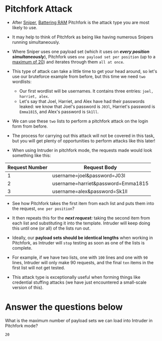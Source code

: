# Pitchfork Attack

- After [Sniper](https://github.com/ShubhamJagtap2000/Burp-Suite/tree/main/10%20Attacks/01%20Sniper), [Battering RAM](https://github.com/ShubhamJagtap2000/Burp-Suite/tree/main/10%20Attacks/02%20Battering%20RAM) Pitchfork is the attack type you are most likely to use. 

- It may help to think of Pitchfork as being like having numerous Snipers running simultaneously. 

- Where Sniper uses one payload set (which it uses on ***every position simultaneously***), Pitchfork uses `one payload set per position` (up to a <ins>maximum of 20</ins>) and iterates through them `all at once`.

- This type of attack can take a little time to get your head around, so let's use our bruteforce example from before, but this time we need `two` wordlists:

    - Our first wordlist will be usernames. It contains three entries: `joel, harriet, alex`.
    - Let's say that Joel, Harriet, and Alex have had their passwords leaked: we know that Joel's password is `J03l`, Harriet's password is `Emma1815`, and Alex's password is `Sk1ll`.

- We can use these `two` lists to perform a pitchfork attack on the login form from before. 

- The process for carrying out this attack will not be covered in this task, but you will get plenty of opportunities to perform attacks like this later!

- When using Intruder in pitchfork mode, the requests made would look something like this:

|Request Number| Request Body|
|--|--|
|1|username=joel&password=J03l|
|2|username=harriet&password=Emma1815|
|3|username=alex&password=Sk1ll|

- See how Pitchfork takes the first item from each list and puts them into the request, `one per position`? 

- It then repeats this for the ***next request:*** taking the second item from each list and substituting it into the template. Intruder will keep doing this until one (or all) of the lists run out. 
- Ideally, our **payload sets should be identical lengths** when working in Pitchfork, as Intruder will `stop` testing as soon as one of the lists is complete. 
- For example, if we have two lists, one with `100` lines and one with `90` lines, Intruder will only make 90 requests, and the final `ten` items in the first list will not get tested.

- This attack type is exceptionally useful when forming things like credential stuffing attacks (we have just encountered a small-scale version of this). 


# Answer the questions below

What is the maximum number of payload sets we can load into Intruder in Pitchfork mode?
```
20
```
